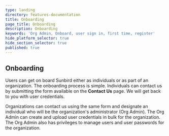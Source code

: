```yaml
---
type: landing
directory: features-documentation
title: Onboarding
page_title: Onboarding
description: Onboarding
keywords: 'Org Admin, Onboard, user sign in, first time, register'
hide_platform_selector: true
hide_section_selector: true
published: true
---
```

## Onboarding

Users can get on board Sunbird either as individuals or as part of an organization. The onboarding process is simple. 
Individuals can contact us by submitting the form available on the **Contact Us** page. We will get back to you with user credentials. 

Organizations can contact us using the same form and designate an individual who will be the organization's administrator (Org Admin). The Org Admin can create and upload user credentials in bulk for the organization. The Org Admin also has privileges to manage users and user passwords for the organization.
